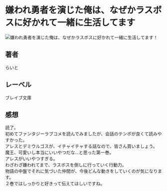 # 嫌われ勇者を演じた俺は、なぜかラスボスに好かれて一緒に生活してます

![嫌われ勇者を演じた俺は、なぜかラスボスに好かれて一緒に生活してます！](https://i.imgur.com/odJCxy6.png)

## 著者

らいと

## レーベル

ブレイブ文庫

## 感想

読了。  
初めてファンタジーラブコメを読んでみましたが、会話のテンポが良くて読みやすかった。  
アレスとデミウルゴスが、イチャイチャする話なので、皆さん買いましょう。  
魔王、可愛いし本当にいいやつだな…と思った第一巻。  
アレスがいいやつすぎる。  
わざわざ嫌われてまで、ラスボスを倒しに行っていく行動力。  
物語の中盤でそれに気づいた仲間が、今後どんな動きをしていくのが気になります。  
２巻ではしっかりと好きって伝えてほしいですね。  
